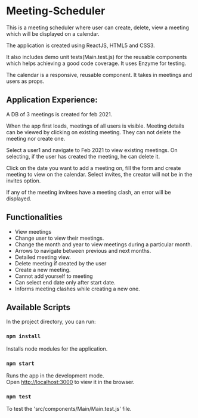 # Meeting-Scheduler
This is a meeting scheduler where user can create, delete, view a meeting which will be displayed on a calendar. 

The application is created using ReactJS, HTML5 and CSS3. 

It also includes demo unit tests(Main.test.js) for the reusable components which helps achieving a good code coverage. It uses Enzyme for testing. 

The calendar is a responsive, reusable component. It takes in meetings and users as props.

## Application Experience:
A DB of 3 meetings is created for feb 2021. 

When the app first loads, meetings of all users is visible. Meeting details can be viewed by clicking on existing meeting. They can not delete the meeting nor create one. 

Select a user1 and navigate to Feb 2021 to view existing meetings. On selecting, if the user has created the meeting, he can delete it.

Click on the date you want to add a meeting on, fill the form and create meeting to view on the calendar. Select invites, the creator will not be in the invites option.

If any of the meeting invitees have a meeting clash, an error will be displayed.

## Functionalities
- View meetings
- Change user to view their meetings.
- Change the month and year to view meetings during a particular month.
- Arrows to navigate between previous and next months.
- Detailed meeting view.
- Delete meeting if created by the user
- Create a new meeting.
- Cannot add yourself to meeting
- Can select end date only after start date.
- Informs meeting clashes while creating a new one.

## Available Scripts

In the project directory, you can run:

 ### `npm install`
 
Installs node modules for the application.

### `npm start`

Runs the app in the development mode.\
Open [http://localhost:3000](http://localhost:3000) to view it in the browser.

 
 ### `npm test`
 
To test the 'src/components/Main/Main.test.js' file.